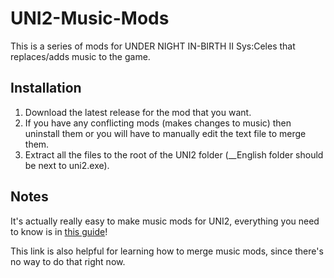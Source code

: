 # UNI2-Music-Mods
This is a series of mods for UNDER NIGHT IN-BIRTH II Sys:Celes that replaces/adds music to the game.

## Installation
1. Download the latest release for the mod that you want.
2. If you have any conflicting mods (makes changes to music) then uninstall them or you will have to manually edit the text file to merge them.
3. Extract all the files to the root of the UNI2 folder (__English folder should be next to uni2.exe).

## Notes
It's actually really easy to make music mods for UNI2, everything you need to know is in [this guide](https://github.com/Fatih120/undernightinbirth/blob/master/AUDIO.md)!

This link is also helpful for learning how to merge music mods, since there's no way to do that right now.
